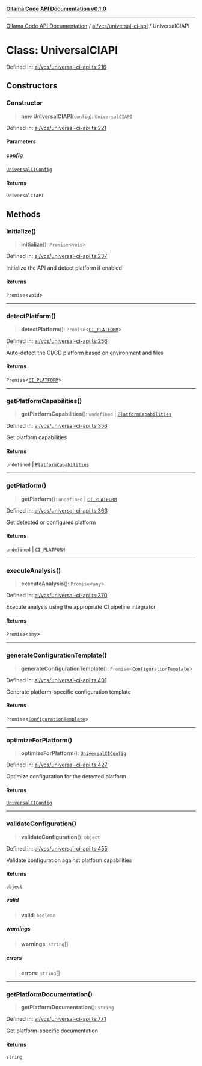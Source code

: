 [**Ollama Code API Documentation v0.1.0**](../../../../README.md)

***

[Ollama Code API Documentation](../../../../modules.md) / [ai/vcs/universal-ci-api](../README.md) / UniversalCIAPI

# Class: UniversalCIAPI

Defined in: [ai/vcs/universal-ci-api.ts:216](https://github.com/erichchampion/ollama-code/blob/bec805828adb9d493a17af70faf605c3b2bc0269/ollama-code/src/ai/vcs/universal-ci-api.ts#L216)

## Constructors

### Constructor

> **new UniversalCIAPI**(`config`): `UniversalCIAPI`

Defined in: [ai/vcs/universal-ci-api.ts:221](https://github.com/erichchampion/ollama-code/blob/bec805828adb9d493a17af70faf605c3b2bc0269/ollama-code/src/ai/vcs/universal-ci-api.ts#L221)

#### Parameters

##### config

[`UniversalCIConfig`](../interfaces/UniversalCIConfig.md)

#### Returns

`UniversalCIAPI`

## Methods

### initialize()

> **initialize**(): `Promise`\<`void`\>

Defined in: [ai/vcs/universal-ci-api.ts:237](https://github.com/erichchampion/ollama-code/blob/bec805828adb9d493a17af70faf605c3b2bc0269/ollama-code/src/ai/vcs/universal-ci-api.ts#L237)

Initialize the API and detect platform if enabled

#### Returns

`Promise`\<`void`\>

***

### detectPlatform()

> **detectPlatform**(): `Promise`\<[`CI_PLATFORM`](../type-aliases/CI_PLATFORM.md)\>

Defined in: [ai/vcs/universal-ci-api.ts:256](https://github.com/erichchampion/ollama-code/blob/bec805828adb9d493a17af70faf605c3b2bc0269/ollama-code/src/ai/vcs/universal-ci-api.ts#L256)

Auto-detect the CI/CD platform based on environment and files

#### Returns

`Promise`\<[`CI_PLATFORM`](../type-aliases/CI_PLATFORM.md)\>

***

### getPlatformCapabilities()

> **getPlatformCapabilities**(): `undefined` \| [`PlatformCapabilities`](../interfaces/PlatformCapabilities.md)

Defined in: [ai/vcs/universal-ci-api.ts:356](https://github.com/erichchampion/ollama-code/blob/bec805828adb9d493a17af70faf605c3b2bc0269/ollama-code/src/ai/vcs/universal-ci-api.ts#L356)

Get platform capabilities

#### Returns

`undefined` \| [`PlatformCapabilities`](../interfaces/PlatformCapabilities.md)

***

### getPlatform()

> **getPlatform**(): `undefined` \| [`CI_PLATFORM`](../type-aliases/CI_PLATFORM.md)

Defined in: [ai/vcs/universal-ci-api.ts:363](https://github.com/erichchampion/ollama-code/blob/bec805828adb9d493a17af70faf605c3b2bc0269/ollama-code/src/ai/vcs/universal-ci-api.ts#L363)

Get detected or configured platform

#### Returns

`undefined` \| [`CI_PLATFORM`](../type-aliases/CI_PLATFORM.md)

***

### executeAnalysis()

> **executeAnalysis**(): `Promise`\<`any`\>

Defined in: [ai/vcs/universal-ci-api.ts:370](https://github.com/erichchampion/ollama-code/blob/bec805828adb9d493a17af70faf605c3b2bc0269/ollama-code/src/ai/vcs/universal-ci-api.ts#L370)

Execute analysis using the appropriate CI pipeline integrator

#### Returns

`Promise`\<`any`\>

***

### generateConfigurationTemplate()

> **generateConfigurationTemplate**(): `Promise`\<[`ConfigurationTemplate`](../interfaces/ConfigurationTemplate.md)\>

Defined in: [ai/vcs/universal-ci-api.ts:401](https://github.com/erichchampion/ollama-code/blob/bec805828adb9d493a17af70faf605c3b2bc0269/ollama-code/src/ai/vcs/universal-ci-api.ts#L401)

Generate platform-specific configuration template

#### Returns

`Promise`\<[`ConfigurationTemplate`](../interfaces/ConfigurationTemplate.md)\>

***

### optimizeForPlatform()

> **optimizeForPlatform**(): [`UniversalCIConfig`](../interfaces/UniversalCIConfig.md)

Defined in: [ai/vcs/universal-ci-api.ts:427](https://github.com/erichchampion/ollama-code/blob/bec805828adb9d493a17af70faf605c3b2bc0269/ollama-code/src/ai/vcs/universal-ci-api.ts#L427)

Optimize configuration for the detected platform

#### Returns

[`UniversalCIConfig`](../interfaces/UniversalCIConfig.md)

***

### validateConfiguration()

> **validateConfiguration**(): `object`

Defined in: [ai/vcs/universal-ci-api.ts:455](https://github.com/erichchampion/ollama-code/blob/bec805828adb9d493a17af70faf605c3b2bc0269/ollama-code/src/ai/vcs/universal-ci-api.ts#L455)

Validate configuration against platform capabilities

#### Returns

`object`

##### valid

> **valid**: `boolean`

##### warnings

> **warnings**: `string`[]

##### errors

> **errors**: `string`[]

***

### getPlatformDocumentation()

> **getPlatformDocumentation**(): `string`

Defined in: [ai/vcs/universal-ci-api.ts:771](https://github.com/erichchampion/ollama-code/blob/bec805828adb9d493a17af70faf605c3b2bc0269/ollama-code/src/ai/vcs/universal-ci-api.ts#L771)

Get platform-specific documentation

#### Returns

`string`
